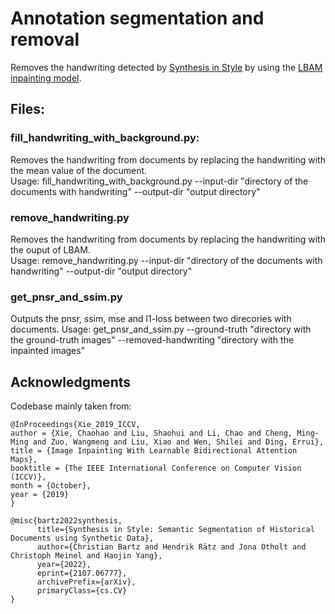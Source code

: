 # Annotation segmentation and removal
Removes the handwriting detected by [Synthesis in Style](https://github.com/hendraet/synthesis-in-style) by using the [LBAM inpainting model](https://github.com/Vious/LBAM_Pytorch).

## Files:  
### fill_handwriting_with_background.py:  
Removes the handwriting from documents by replacing the handwriting with the mean value of the document.  
Usage: fill_handwriting_with_background.py --input-dir "directory of the documents with handwriting" --output-dir "output directory"
### remove_handwriting.py
Removes the handwriting from documents by replacing the handwriting with the ouput of LBAM.  
Usage: remove_handwriting.py --input-dir "directory of the documents with handwriting" --output-dir "output directory"
### get_pnsr_and_ssim.py
Outputs the pnsr, ssim, mse and l1-loss between two direcories with documents.
Usage: get_pnsr_and_ssim.py --ground-truth "directory with the ground-truth images" --removed-handwriting "directory with the inpainted images"


## Acknowledgments
Codebase mainly taken from:
```
@InProceedings{Xie_2019_ICCV,
author = {Xie, Chaohao and Liu, Shaohui and Li, Chao and Cheng, Ming-Ming and Zuo, Wangmeng and Liu, Xiao and Wen, Shilei and Ding, Errui},
title = {Image Inpainting With Learnable Bidirectional Attention Maps},
booktitle = {The IEEE International Conference on Computer Vision (ICCV)},
month = {October},
year = {2019}
}

@misc{bartz2022synthesis,
      title={Synthesis in Style: Semantic Segmentation of Historical Documents using Synthetic Data}, 
      author={Christian Bartz and Hendrik Rätz and Jona Otholt and Christoph Meinel and Haojin Yang},
      year={2022},
      eprint={2107.06777},
      archivePrefix={arXiv},
      primaryClass={cs.CV}
}
```
